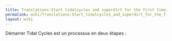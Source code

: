 ```yaml
---
title: Translations:Start tidalcycles and superdirt for the first time/16/fr
permalink: wiki/Translations:Start_tidalcycles_and_superdirt_for_the_first_time/16/fr/
layout: wiki
---
```


Démarrer Tidal Cycles est un processus en deux étapes :
